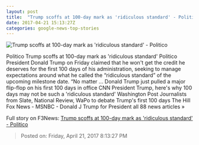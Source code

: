 ```yaml
---
layout: post
title:  "Trump scoffs at 100-day mark as 'ridiculous standard' - Politico"
date: 2017-04-21 15:13:27Z
categories: google-news-top-stories
---
```


![Trump scoffs at 100-day mark as 'ridiculous standard' - Politico](http://static.politico.com/25/8f/e5c647b34d19ae9127fe5ba39920/14-donald-trump-27-gty-1160.jpg)

Politico Trump scoffs at 100-day mark as 'ridiculous standard' Politico President Donald Trump on Friday claimed that he won't get the credit he deserves for the first 100 days of his administration, seeking to manage expectations around what he called the “ridiculous standard” of the upcoming milestone date. “No matter ... Donald Trump just pulled a major flip-flop on his first 100 days in office CNN President Trump, here's why 100 days may not be such a 'ridiculous standard' Washington Post Journalists from Slate, National Review, WaPo to debate Trump's first 100 days The Hill Fox News - MSNBC - Donald J Trump for President all 88 news articles »


Full story on F3News: [Trump scoffs at 100-day mark as 'ridiculous standard' - Politico](http://www.f3nws.com/n/MF2mXC)

> Posted on: Friday, April 21, 2017 8:13:27 PM
